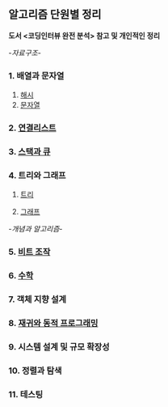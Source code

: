 ## 알고리즘 단원별 정리    
**도서 <코딩인터뷰 완전 분석> 참고 및 개인적인 정리**   
  
  
  
-*자료구조*- 
### 1. 배열과 문자열   
1) [해시](https://github.com/stellakang/PS/blob/master/hash.md)  
2) [문자열](https://github.com/stellakang/PS/blob/master/string.md)  

### 2. [연결리스트](https://github.com/stellakang/PS/blob/master/linkedlist.md)    

### 3. [스택과 큐](https://github.com/stellakang/PS/blob/master/stack-and-queue.md)    

### 4. 트리와 그래프  

1) [트리](https://github.com/stellakang/leetcode/blob/master/tree.md)    

2) [그래프](https://github.com/stellakang/leetcode/blob/master/graph.md)    



-*개념과 알고리즘*-  
### 5. [비트 조작](https://github.com/stellakang/PS/blob/master/bitmask.md)  

### 6. [수학](https://github.com/stellakang/PS/blob/master/math.md)  

### 7. 객체 지향 설계  

### 8. [재귀와 동적 프로그래밍](https://github.com/stellakang/PS/blob/master/recursion-and-dp.md)  

### 9. 시스템 설계 및 규모 확장성  

### 10. 정렬과 탐색   

### 11. 테스팅  
  

